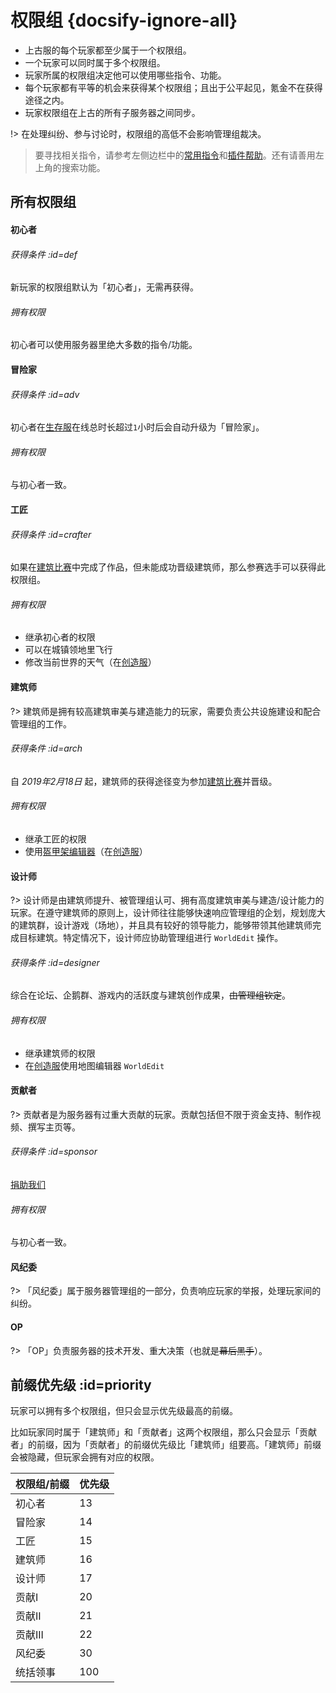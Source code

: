 [server-survival]: /mc-servers/survival.md
[server-creative]: /mc-servers/creative.md
[worlds-of-survival]: /mc-servers/survival.md#home

# 权限组 {docsify-ignore-all}

* 上古服的每个玩家都至少属于一个权限组。
* 一个玩家可以同时属于多个权限组。
* 玩家所属的权限组决定他可以使用哪些指令、功能。
* 每个玩家都有平等的机会来获得某个权限组；且出于公平起见，氪金不在获得途径之内。
* 玩家权限组在上古的所有子服务器之间同步。

!> 在处理纠纷、参与讨论时，权限组的高低不会影响管理组裁决。

> 要寻找相关指令，请参考左侧边栏中的[常用指令](/welcome/commands.md)和[插件帮助](/welcome/plugins.md)。还有请善用左上角的搜索功能。

## 所有权限组

<!-- tabs:start -->

#### **初心者**

###### 获得条件 :id=def

新玩家的权限组默认为「初心者」，无需再获得。

###### 拥有权限

初心者可以使用服务器里绝大多数的指令/功能。

#### **冒险家**

###### 获得条件 :id=adv

初心者在[生存服][server-survival]在线总时长超过`1`小时后会自动升级为「冒险家」。

###### 拥有权限

与初心者一致。

#### **工匠**

###### 获得条件 :id=crafter

如果在[建筑比赛](games/build.md)中完成了作品，但未能成功晋级建筑师，那么参赛选手可以获得此权限组。

###### 拥有权限

* 继承初心者的权限
* 可以在城镇领地里飞行
* 修改当前世界的天气（在[创造服][server-creative]）

#### **建筑师**

?> 建筑师是拥有较高建筑审美与建造能力的玩家，需要负责公共设施建设和配合管理组的工作。

###### 获得条件 :id=arch

自 *2019年2月18日* 起，建筑师的获得途径变为参加[建筑比赛](games/build.md)并晋级。

###### 拥有权限

* 继承工匠的权限
* 使用[盔甲架编辑器](/plugins/ast.md)（在[创造服][server-creative]）

#### **设计师**

?> 设计师是由建筑师提升、被管理组认可、拥有高度建筑审美与建造/设计能力的玩家。在遵守建筑师的原则上，设计师往往能够快速响应管理组的企划，规划庞大的建筑群，设计游戏（场地），并且具有较好的领导能力，能够带领其他建筑师完成目标建筑。特定情况下，设计师应协助管理组进行 `WorldEdit` 操作。

###### 获得条件 :id=designer

综合在论坛、企鹅群、游戏内的活跃度与建筑创作成果，~~由管理组钦定~~。

###### 拥有权限

* 继承建筑师的权限
* 在[创造服][server-creative]使用地图编辑器 `WorldEdit`

#### **贡献者**

?> 贡献者是为服务器有过重大贡献的玩家。贡献包括但不限于资金支持、制作视频、撰写主页等。

###### 获得条件 :id=sponsor

[捐助我们](/sponsor.md)

###### 拥有权限

与初心者一致。

#### **风纪委**

?> 「风纪委」属于服务器管理组的一部分，负责响应玩家的举报，处理玩家间的纠纷。

<!-- [参与贡献](/sponsor.md) -->

#### **OP**

?> 「OP」负责服务器的技术开发、重大决策（也就是~~幕后黑手~~）。

<!-- [参与贡献](/sponsor.md) -->

<!-- tabs:end -->

## 前缀优先级 :id=priority

玩家可以拥有多个权限组，但只会显示优先级最高的前缀。

比如玩家同时属于「建筑师」和「贡献者」这两个权限组，那么只会显示「贡献者」的前缀，因为「贡献者」的前缀优先级比「建筑师」组要高。「建筑师」前缀会被隐藏，但玩家会拥有对应的权限。

| 权限组/前缀 | 优先级 |
| ----------- | ------ |
| 初心者      | 13     |
| 冒险家      | 14     |
| 工匠        | 15     |
| 建筑师      | 16     |
| 设计师      | 17     |
| 贡献I       | 20     |
| 贡献II      | 21     |
| 贡献III     | 22     |
| 风纪委      | 30     |
| 统括领事    | 100    |
